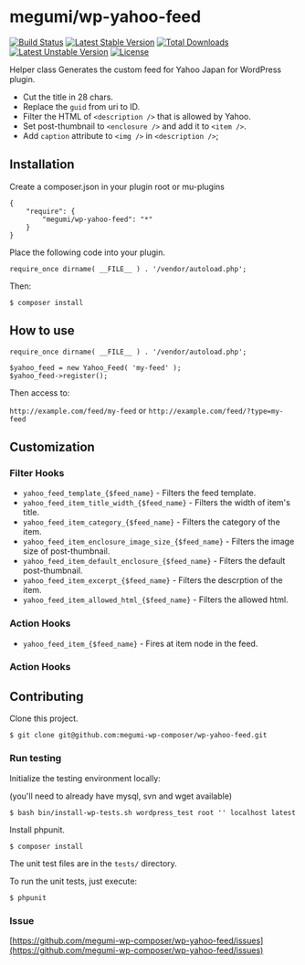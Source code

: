 # megumi/wp-yahoo-feed

[![Build Status](https://travis-ci.org/megumi-wp-composer/wp-yahoo-feed.svg?branch=master)](https://travis-ci.org/megumi-wp-composer/wp-yahoo-feed) [![Latest Stable Version](https://poser.pugx.org/megumi/wp-yahoo-feed/v/stable.svg)](https://packagist.org/packages/megumi/wp-yahoo-feed) [![Total Downloads](https://poser.pugx.org/megumi/wp-yahoo-feed/downloads.svg)](https://packagist.org/packages/megumi/wp-yahoo-feed) [![Latest Unstable Version](https://poser.pugx.org/megumi/wp-yahoo-feed/v/unstable.svg)](https://packagist.org/packages/megumi/wp-yahoo-feed) [![License](https://poser.pugx.org/megumi/wp-yahoo-feed/license.svg)](https://packagist.org/packages/megumi/wp-yahoo-feed)

Helper class Generates the custom feed for Yahoo Japan for WordPress plugin.

* Cut the title in 28 chars.
* Replace the `guid` from uri to ID.
* Filter the HTML of `<description />` that is allowed by Yahoo.
* Set post-thumbnail to `<enclosure />` and add it to `<item />`.
* Add `caption` attribute to `<img />` in `<description />`;


## Installation

Create a composer.json in your plugin root or mu-plugins

```
{
    "require": {
        "megumi/wp-yahoo-feed": "*"
    }
}
```

Place the following code into your plugin.

```
require_once dirname( __FILE__ ) . '/vendor/autoload.php';
```

Then:

```
$ composer install
```

## How to use

```
require_once dirname( __FILE__ ) . '/vendor/autoload.php';

$yahoo_feed = new Yahoo_Feed( 'my-feed' );
$yahoo_feed->register();
```

Then access to:

`http://example.com/feed/my-feed` or `http://example.com/feed/?type=my-feed`

## Customization

### Filter Hooks

* `yahoo_feed_template_{$feed_name}` - Filters the feed template.
* `yahoo_feed_item_title_width_{$feed_name}` - Filters the width of item's title.
* `yahoo_feed_item_category_{$feed_name}` - Filters the category of the item.
* `yahoo_feed_item_enclosure_image_size_{$feed_name}` - Filters the image size of post-thumbnail.
* `yahoo_feed_item_default_enclosure_{$feed_name}` - Filters the default post-thumbnail.
* `yahoo_feed_item_excerpt_{$feed_name}` - Filters the descrption of the item.
* `yahoo_feed_item_allowed_html_{$feed_name}` - Filters the allowed html.

### Action Hooks

* `yahoo_feed_item_{$feed_name}` - Fires at item node in the feed.

### Action Hooks

## Contributing

Clone this project.

```
$ git clone git@github.com:megumi-wp-composer/wp-yahoo-feed.git
```

### Run testing

Initialize the testing environment locally:

(you'll need to already have mysql, svn and wget available)

```
$ bash bin/install-wp-tests.sh wordpress_test root '' localhost latest
```

Install phpunit.

```
$ composer install
```

The unit test files are in the `tests/` directory.

To run the unit tests, just execute:

```
$ phpunit
```

### Issue

[https://github.com/megumi-wp-composer/wp-yahoo-feed/issues](https://github.com/megumi-wp-composer/wp-yahoo-feed/issues)

